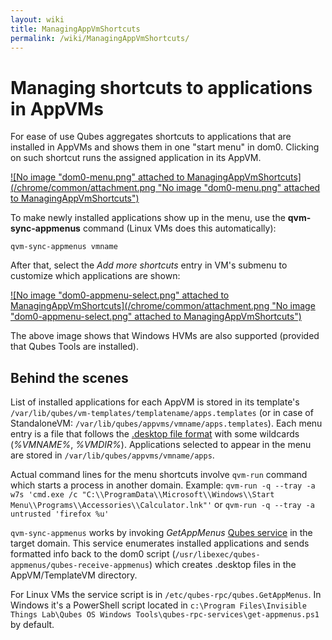 ```yaml
---
layout: wiki
title: ManagingAppVmShortcuts
permalink: /wiki/ManagingAppVmShortcuts/
---
```


Managing shortcuts to applications in AppVMs
============================================

For ease of use Qubes aggregates shortcuts to applications that are installed in AppVMs and shows them in one "start menu" in dom0. Clicking on such shortcut runs the assigned application in its AppVM.

[![No image "dom0-menu.png" attached to ManagingAppVmShortcuts](/chrome/common/attachment.png "No image "dom0-menu.png" attached to ManagingAppVmShortcuts")](/attachment/wiki/ManagingAppVmShortcuts/dom0-menu.png)

To make newly installed applications show up in the menu, use the **qvm-sync-appmenus** command (Linux VMs does this automatically):

`qvm-sync-appmenus vmname`

After that, select the *Add more shortcuts* entry in VM's submenu to customize which applications are shown:

[![No image "dom0-appmenu-select.png" attached to ManagingAppVmShortcuts](/chrome/common/attachment.png "No image "dom0-appmenu-select.png" attached to ManagingAppVmShortcuts")](/attachment/wiki/ManagingAppVmShortcuts/dom0-appmenu-select.png)

The above image shows that Windows HVMs are also supported (provided that Qubes Tools are installed).

Behind the scenes
-----------------

List of installed applications for each AppVM is stored in its template's `/var/lib/qubes/vm-templates/templatename/apps.templates` (or in case of StandaloneVM: `/var/lib/qubes/appvms/vmname/apps.templates`). Each menu entry is a file that follows the [​.desktop file format](http://standards.freedesktop.org/desktop-entry-spec/desktop-entry-spec-latest.html) with some wildcards (*%VMNAME%*, *%VMDIR%*). Applications selected to appear in the menu are stored in `/var/lib/qubes/appvms/vmname/apps`.

Actual command lines for the menu shortcuts involve `qvm-run` command which starts a process in another domain. Example: `qvm-run -q --tray -a w7s 'cmd.exe /c "C:\\ProgramData\\Microsoft\\Windows\\Start Menu\\Programs\\Accessories\\Calculator.lnk"'` or `qvm-run -q --tray -a untrusted 'firefox %u'`

`qvm-sync-appmenus` works by invoking *GetAppMenus* [Qubes service](/wiki/Qrexec) in the target domain. This service enumerates installed applications and sends formatted info back to the dom0 script (`/usr/libexec/qubes-appmenus/qubes-receive-appmenus`) which creates .desktop files in the AppVM/TemplateVM directory.

For Linux VMs the service script is in `/etc/qubes-rpc/qubes.GetAppMenus`. In Windows it's a PowerShell script located in `c:\Program Files\Invisible Things Lab\Qubes OS Windows Tools\qubes-rpc-services\get-appmenus.ps1` by default.
